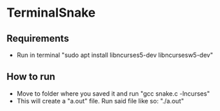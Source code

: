# TerminalSnake

## Requirements
- Run in terminal "sudo apt install libncurses5-dev libncursesw5-dev"

## How to run
- Move to folder where you saved it and run "gcc snake.c -lncurses"
- This will create a "a.out" file. Run said file like so: "./a.out"